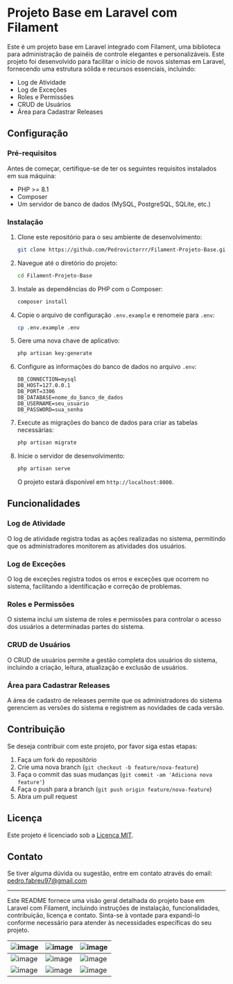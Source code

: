 # Projeto Base em Laravel com Filament

Este é um projeto base em Laravel integrado com Filament, uma biblioteca para administração de painéis de controle elegantes e personalizáveis. Este projeto foi desenvolvido para facilitar o início de novos sistemas em Laravel, fornecendo uma estrutura sólida e recursos essenciais, incluindo:

- Log de Atividade
- Log de Exceções
- Roles e Permissões
- CRUD de Usuários
- Área para Cadastrar Releases

## Configuração

### Pré-requisitos

Antes de começar, certifique-se de ter os seguintes requisitos instalados em sua máquina:

- PHP >= 8.1
- Composer
- Um servidor de banco de dados (MySQL, PostgreSQL, SQLite, etc.)

### Instalação

1. Clone este repositório para o seu ambiente de desenvolvimento:

   ```bash
   git clone https://github.com/Pedrovictorrr/Filament-Projeto-Base.git
   ```

2. Navegue até o diretório do projeto:

   ```bash
   cd Filament-Projeto-Base
   ```

3. Instale as dependências do PHP com o Composer:

   ```bash
   composer install
   ```

4. Copie o arquivo de configuração `.env.example` e renomeie para `.env`:

   ```bash
   cp .env.example .env
   ```

5. Gere uma nova chave de aplicativo:

   ```bash
   php artisan key:generate
   ```

6. Configure as informações do banco de dados no arquivo `.env`:

   ```dotenv
   DB_CONNECTION=mysql
   DB_HOST=127.0.0.1
   DB_PORT=3306
   DB_DATABASE=nome_do_banco_de_dados
   DB_USERNAME=seu_usuario
   DB_PASSWORD=sua_senha
   ```

7. Execute as migrações do banco de dados para criar as tabelas necessárias:

   ```bash
   php artisan migrate
   ```

8. Inicie o servidor de desenvolvimento:

    ```bash
    php artisan serve
    ```

    O projeto estará disponível em `http://localhost:8000`.

## Funcionalidades

### Log de Atividade

O log de atividade registra todas as ações realizadas no sistema, permitindo que os administradores monitorem as atividades dos usuários.

### Log de Exceções

O log de exceções registra todos os erros e exceções que ocorrem no sistema, facilitando a identificação e correção de problemas.

### Roles e Permissões

O sistema inclui um sistema de roles e permissões para controlar o acesso dos usuários a determinadas partes do sistema.

### CRUD de Usuários

O CRUD de usuários permite a gestão completa dos usuários do sistema, incluindo a criação, leitura, atualização e exclusão de usuários.

### Área para Cadastrar Releases

A área de cadastro de releases permite que os administradores do sistema gerenciem as versões do sistema e registrem as novidades de cada versão.

## Contribuição

Se deseja contribuir com este projeto, por favor siga estas etapas:

1. Faça um fork do repositório
2. Crie uma nova branch (`git checkout -b feature/nova-feature`)
3. Faça o commit das suas mudanças (`git commit -am 'Adiciona nova feature'`)
4. Faça o push para a branch (`git push origin feature/nova-feature`)
5. Abra um pull request

## Licença

Este projeto é licenciado sob a [Licença MIT](LICENSE).

## Contato

Se tiver alguma dúvida ou sugestão, entre em contato através do email: pedro.fabreu97@gmail.com

---

Este README fornece uma visão geral detalhada do projeto base em Laravel com Filament, incluindo instruções de instalação, funcionalidades, contribuição, licença e contato. Sinta-se à vontade para expandi-lo conforme necessário para atender às necessidades específicas do seu projeto.


| ![image](https://github.com/Pedrovictorrr/Filament-Projeto-Base/assets/82172897/a0db7e15-00e1-40f3-8a22-e0542e48a96d) | ![image](https://github.com/Pedrovictorrr/Filament-Projeto-Base/assets/82172897/f652ed2c-a9cc-477a-ad79-76ba7816c377) | ![image](https://github.com/Pedrovictorrr/Filament-Projeto-Base/assets/82172897/3510557e-404c-4d65-84f8-0ecea1e50497) |
| --- | --- | --- |
| ![image](https://github.com/Pedrovictorrr/Filament-Projeto-Base/assets/82172897/000d1ac1-9505-4242-9d10-16ecb97f1bdd) | ![image](https://github.com/Pedrovictorrr/Filament-Projeto-Base/assets/82172897/8ae5a942-4804-4c63-a184-aa7b4c4d6c2c) | ![image](https://github.com/Pedrovictorrr/Filament-Projeto-Base/assets/82172897/a32ecb00-c36a-42f2-a28d-ba516cd36c7c) |
| ![image](https://github.com/Pedrovictorrr/Filament-Projeto-Base/assets/82172897/5d09c8a6-99f7-43a2-93ab-c4d6b5dd7859) | ![image](https://github.com/Pedrovictorrr/Filament-Projeto-Base/assets/82172897/5294de53-875e-47fa-9e30-31a94d1a7181) | ![image](https://github.com/Pedrovictorrr/Filament-Projeto-Base/assets/82172897/12513f53-2aa8-4fa8-9558-d0372c95fece) |
